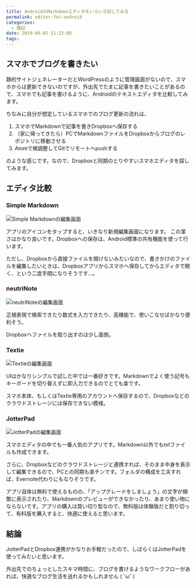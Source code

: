 ```yaml
---
title: AndroidのMarkdownエディタをいろいろ試してみる
permalink: editor-for-android
categories:
  - 雑記
date: 2019-06-02 11:23:08
tags:
---
```


## スマホでブログを書きたい

静的サイトジェネレーターだとWordPressのように管理画面がないので、スマホからは更新できないのですが、外出先でたまに記事を書きたいことがあるので、スマホでも記事を書けるように、Androidのテキストエディタを比較してみます。

ちなみに自分が想定しているスマホでのブログ更新の流れは、

1. スマホでMarkdownで記事を書きDropboxへ保存する
2. （家に帰ってきたら）PCでMarkdownファイルをDropboxからブログのレポジトリに移動させる
3. Atomで微調整してGitでリモートへpushする

のような感じです。なので、Dropboxと同期のとりやすいスマホエディタを探してみます。

## エディタ比較

### Simple Markdown

<img src="simple_markdown.png" alt="Simple Markdownの編集画面" class="vertical-img">

アプリのアイコンをタップすると、いきなり新規編集画面になります。 この潔さはかなり良いです。Dropboxへの保存は、Android標準の共有機能を使って行います。

ただし、Dropboxから直接ファイルを開けないみたいなので、書きかけのファイルを編集したいときは、Dropboxアプリからスマホへ保存してからエディタで開く、という二度手間になりそうです...。

### neutriNote

<img src="neutrinote.png" alt="neutriNoteの編集画面" class="vertical-img">

正規表現で検索できたり数式を入力できたり、高機能で、使いこなせばかなり便利そう。

Dropboxへファイルを取り出すのは少し面倒。

### Textie

<img src="textie.png" alt="Textieの編集画面" class="vertical-img">

UIはかなりシンプルで試した中では一番好きです。Markdownでよく使う記号もキーボードを切り替えずに即入力できるのでとても楽です。

スマホ本体、もしくはTextie専用のアカウントへ保存するので、Dropboxなどのクラウドストレージには保存できない模様。

### JotterPad

<img src="jotterpad.png" alt="JotterPadの編集画面" class="vertical-img">

スマホエディタの中でも一番人気のアプリです。Markdown以外でもtxtファイルも作成できます。

さらに、Dropboxなどのクラウドストレージと連携すれば、そのまま中身を表示して編集できるので、PCとの同期も楽チンです。フォルダの構成を工夫すれば、Evernote代わりにもなりそうです。

アプリ自体は無料で使えるものの、「アップグレードをしましょう」の文字が頻繁に表示されたり、Markdownのプレビューができなかったり、あまり使い物にならないです。アプリの購入は買い切り型なので、無料版は体験版だと割り切って、有料版を購入すると、快適に使えると思います。


## 結論

JotterPadとDropbox連携がかなりお手軽だったので、しばらくはJotterPadを使ってみたいと思います。

外出先でのちょっとしたスキマ時間に、ブログを書けるようなワークフローがあれば、快適なブログ生活を送れるかもしれません ( ˘ω˘ )
